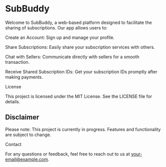 
# SubBuddy

Welcome to SubBuddy, a web-based platform designed to facilitate the sharing of subscriptions. Our app allows users to:

Create an Account: Sign up and manage your profile.

 Share Subscriptions: Easily share your subscription services with others.

 Chat with Sellers: Communicate directly with sellers for a smooth transaction.

 Receive Shared Subscription IDs: Get your subscription IDs promptly after making payments.

License

This project is licensed under the MIT License. See the LICENSE file for details.

## Disclaimer

Please note: This project is currently in progress. Features and functionality are subject to change.

Contact

For any questions or feedback, feel free to reach out to us at your-email@example.com.
